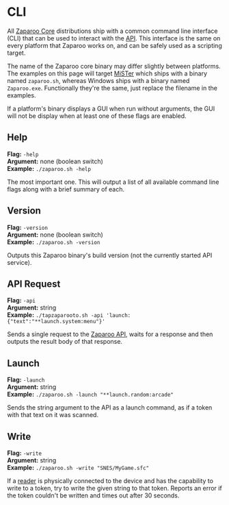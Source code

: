 # CLI

All [Zaparoo Core](/docs/core) distributions ship with a common command line interface (CLI) that can be used to interact with the [API](/docs/api). This interface is the same on every platform that Zaparoo works on, and can be safely used as a scripting target.

The name of the Zaparoo core binary may differ slightly between platforms. The examples on this page will target [MiSTer](/docs/platforms/mister) which ships with a binary named `zaparoo.sh`, whereas Windows ships with a binary named `Zaparoo.exe`. Functionally they're the same, just replace the filename in the examples.

If a platform's binary displays a GUI when run without arguments, the GUI will not be display when at least one of these flags are enabled.

## Help

**Flag:** `-help`  
**Argument:** none (boolean switch)  
**Example:** `./zaparoo.sh -help`

The most important one. This will output a list of all available command line flags along with a brief summary of each.

## Version

**Flag:** `-version`  
**Argument:** none (boolean switch)  
**Example:** `./zaparoo.sh -version`

Outputs this Zaparoo binary's build version (not the currently started API service).

## API Request

**Flag:** `-api`  
**Argument:** string  
**Example:** `./tapzaparooto.sh -api 'launch:{"text":"**launch.system:menu"}'`

Sends a single request to the [Zaparoo API](/docs/api), waits for a response and then outputs the result body of that response.

## Launch

**Flag:** `-launch`  
**Argument:** string  
**Example:** `./zaparoo.sh -launch "**launch.random:arcade"`

Sends the string argument to the API as a launch command, as if a token with that text on it was scanned.

## Write

**Flag:** `-write`  
**Argument:** string  
**Example:** `./zaparoo.sh -write "SNES/MyGame.sfc"`

If a [reader](/docs/readers) is physically connected to the device and has the capability to write to a token, try to write the given string to that token. Reports an error if the token couldn't be written and times out after 30 seconds.
